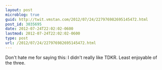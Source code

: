 ```yaml
---
layout: post
microblog: true
guid: http://twit.vmstan.com/2012/07/24/227976982695145472.html
post_id: 3035695
date: 2012-07-24T22:02:02-0600
lastmod: 2012-07-24T22:02:02-0600
type: post
url: /2012/07/24/227976982695145472.html
---
```

Don't hate me for saying this: I didn't really like TDKR. Least enjoyable of the three.
